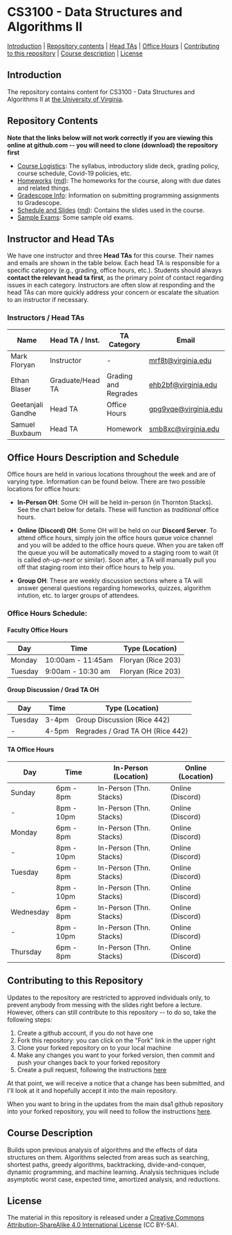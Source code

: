 CS3100 - Data Structures and Algorithms II
===============================

[Introduction](#introduction) | [Repository contents](#contents) | [Head TAs](#headtas) | [Office Hours](#officehours) | [Contributing to this repository](#contributing) | [Course description](#description) | [License](#license)

<a name="introduction"></a>Introduction
---------------------------------------

The repository contains content for CS3100 - Data Structures and Algorithms II at [the University of Virginia](https://virginia.edu).


<a name="contents"></a>Repository Contents
------------------------------------------

**Note that the links below will not work correctly if you are viewing
this online at github.com -- you will need to clone (download) the
repository first**

- [Course Logistics](courselogistics/index.html): The syllabus, introductory slide deck, grading policy, course schedule, Covid-19 policies, etc.
- [Homeworks](homeworks/index.html) ([md](homeworks/index.md)): The homeworks for the course, along with due dates and related things.
- [Gradescope Info](./homeworks/gradescope.html): Information on submitting programming assignments to Gradescope.
- [Schedule and Slides](slides/index.html) ([md](slides/index.md)): Contains the slides used in the course.
- [Sample Exams](./exams/index.html): Some sample old exams.

<a name="headtas"></a>Instructor and Head TAs
------------------------------------------

We have one instructor and three **Head TAs** for this course. Their names and emails are shown in the table below. Each head TA is responsible for a specific category (e.g., grading, office hours, etc.). Students should always **contact the relevant head ta first**, as the primary point of contact regarding issues in each category. Instructors are often slow at responding and the head TAs can more quickly address your concern or escalate the situation to an instructor if necessary.

### Instructors / Head TAs

| Name | Head TA / Inst. | TA Category | Email | Discord ID |
|-|-|-|-|-|
| Mark Floryan | Instructor | - | [mrf8t@virginia.edu](mailto:mrf8t@virginia.edu) | - |
| Ethan Blaser | Graduate/Head TA | Grading and Regrades | [ehb2bf@virginia.edu](mailto:ehb2bf@virginia.edu) | ethanblaser#6372 |
| Geetanjali Gandhe | Head TA | Office Hours | [gpg9vqe@virginia.edu](mailto:gpg9vqe@virginia.edu) | geetanjali#7547 |
| Samuel Buxbaum | Head TA | Homework | [smb8xc@virginia.edu](mailto:smb8xc@virginia.edu) | Sam Buxbaum#4107 |


<a name="officehours"></a>Office Hours Description and Schedule
------------------------------------------

Office hours are held in various locations throughout the week and are of varying type. Information can be found below. There are two possible locations for office hours:

- **In-Person OH**: Some OH will be held in-person (in Thornton Stacks). See the chart below for details. These will function as *traditional* office hours.

- **Online (Discord) OH**: Some OH will be held on our **Discord Server**. To attend office hours, simply join the office hours queue voice channel and you will be added to the office hours queue. When you are taken off the queue you will be automatically moved to a staging room to wait (it is called *oh-up-next* or similar). Soon after, a TA will manually pull you off that staging room into their office hours to help you.

- **Group OH**: These are weekly discussion sections where a TA will answer general questions regarding homeworks, quizzes, algorithm intution, etc. to larger groups of attendees.


### Office Hours Schedule:

#### Faculty Office Hours

| Day | Time | Type (Location) | 
|---|-----|------|
| Monday | 10:00am - 11:45am | Floryan (Rice 203) |
| Tuesday | 9:00am - 10:30 am | Floryan (Rice 203) |

#### Group Discussion / Grad TA OH

| Day | Time | Type (Location) |
|-----|------|--------|
| Tuesday | 3-4pm | Group Discussion (Rice 442) |
| - | 4-5pm | Regrades / Grad TA OH (Rice 442) |


#### TA Office Hours 

| Day | Time | In-Person (Location) | Online (Location) |
|---|-----|------|--------|
| Sunday | 6pm - 8pm | In-Person (Thn. Stacks) | Online (Discord) |
| - | 8pm - 10pm | In-Person (Thn. Stacks) | Online (Discord) |
| Monday | 6pm - 8pm | In-Person (Thn. Stacks) | Online (Discord) |
| - | 8pm - 10pm | In-Person (Thn. Stacks) | Online (Discord) |
| Tuesday | 6pm - 8pm | In-Person (Thn. Stacks) | Online (Discord) |
| - | 8pm - 10pm | In-Person (Thn. Stacks) | Online (Discord) |
| Wednesday | 6pm - 8pm | In-Person (Thn. Stacks) | Online (Discord) |
| - | 8pm - 10pm | In-Person (Thn. Stacks) | Online (Discord) |
| Thursday | 6pm - 8pm | In-Person (Thn. Stacks)  | Online (Discord) |





<a name="contributing"></a>Contributing to this Repository
----------------------------------------------------------

Updates to the repository are restricted to approved individuals only, to prevent anybody from messing with the slides right before a lecture.  However, others can still contribute to this repository -- to do so, take the following steps:

1. Create a github account, if you do not have one
2. Fork this repository: you can click on the "Fork" link in the upper right
3. Clone your forked repository on to your local machine
4. Make any changes you want to your forked version, then commit and push your changes back to your forked repository
5. Create a pull request, following the instructions [here](https://help.github.com/articles/creating-a-pull-request)

At that point, we will receive a notice that a change has been submitted, and I'll look at it and hopefully accept it into the main repository.

When you want to bring in the updates from the main dsa1 github repository into your forked repository, you will need to follow the instructions [here](https://help.github.com/articles/syncing-a-fork).


<a name="description"></a>Course Description
--------------------------------------------

Builds upon previous analysis of algorithms and the effects of data structures on them. Algorithms selected from areas such as searching, shortest paths, greedy algorithms, backtracking, divide-and-conquer, dynamic programming, and machine learning. Analysis techniques include asymptotic worst case, expected time, amortized analysis, and reductions.


<a name="license"></a>License
-----------------------------

The material in this repository is released under a [Creative Commons Attribution-ShareAlike 4.0 International License](http://creativecommons.org/licenses/by-sa/4.0/) (CC BY-SA).

